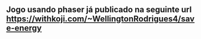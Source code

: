 ## Jogo usando phaser já publicado na seguinte url https://withkoji.com/~WellingtonRodrigues4/save-energy
